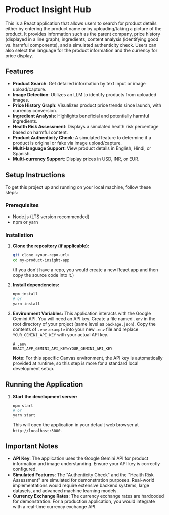 # Product Insight Hub

This is a React application that allows users to search for product details either by entering the product name or by uploading/taking a picture of the product. It provides information such as the parent company, price history (displayed in a line graph), ingredients, content analysis (identifying good vs. harmful components), and a simulated authenticity check. Users can also select the language for the product information and the currency for price display.

## Features

* **Product Search**: Get detailed information by text input or image upload/capture.
* **Image Detection**: Utilizes an LLM to identify products from uploaded images.
* **Price History Graph**: Visualizes product price trends since launch, with currency conversion.
* **Ingredient Analysis**: Highlights beneficial and potentially harmful ingredients.
* **Health Risk Assessment**: Displays a simulated health risk percentage based on harmful content.
* **Product Authenticity Check**: A simulated feature to determine if a product is original or fake via image upload/capture.
* **Multi-language Support**: View product details in English, Hindi, or Spanish.
* **Multi-currency Support**: Display prices in USD, INR, or EUR.

## Setup Instructions

To get this project up and running on your local machine, follow these steps:

### Prerequisites

* Node.js (LTS version recommended)
* npm or yarn

### Installation

1.  **Clone the repository (if applicable):**
    ```bash
    git clone <your-repo-url>
    cd my-product-insight-app
    ```
    (If you don't have a repo, you would create a new React app and then copy the source code into it.)

2.  **Install dependencies:**
    ```bash
    npm install
    # or
    yarn install
    ```

3.  **Environment Variables:**
    This application interacts with the Google Gemini API. You will need an API key.
    Create a file named `.env` in the root directory of your project (same level as `package.json`).
    Copy the contents of `.env.example` into your new `.env` file and replace `YOUR_GEMINI_API_KEY` with your actual API key.

    ```
    # .env
    REACT_APP_GEMINI_API_KEY=YOUR_GEMINI_API_KEY
    ```
    **Note**: For this specific Canvas environment, the API key is automatically provided at runtime, so this step is more for a standard local development setup.

## Running the Application

1.  **Start the development server:**
    ```bash
    npm start
    # or
    yarn start
    ```
    This will open the application in your default web browser at `http://localhost:3000`.

## Important Notes

* **API Key**: The application uses the Google Gemini API for product information and image understanding. Ensure your API key is correctly configured.
* **Simulated Features**: The "Authenticity Check" and the "Health Risk Assessment" are simulated for demonstration purposes. Real-world implementations would require extensive backend systems, large datasets, and advanced machine learning models.
* **Currency Exchange Rates**: The currency exchange rates are hardcoded for demonstration. For a production application, you would integrate with a real-time currency exchange API.
